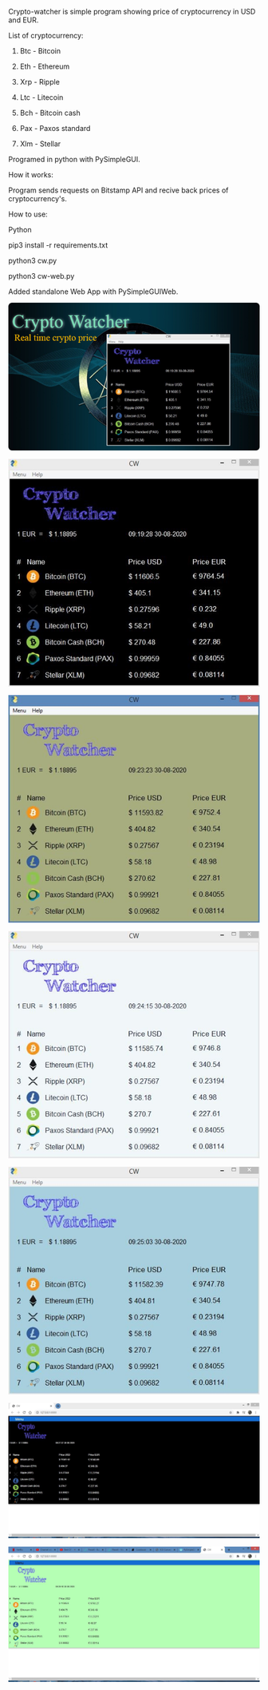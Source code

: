 Crypto-watcher is simple program showing price of cryptocurrency in USD and EUR.

List of cryptocurrency:

1) Btc - Bitcoin

2) Eth - Ethereum

3) Xrp - Ripple

4) Ltc - Litecoin

5) Bch - Bitcoin cash

6) Pax - Paxos standard

7) Xlm - Stellar


Programed in python with PySimpleGUI.

How it works:

Program sends requests on Bitstamp API and recive back prices of cryptocurrency's.

How to use:

Python

pip3 install -r requirements.txt

python3 cw.py

python3 cw-web.py


Added standalone Web App with PySimpleGUIWeb.

![CW](MainImage.png)

![CW](screen1.png)

![CW](screen2.png)

![CW](screen3.png)

![CW](screen4.png)

![CW](screenweb.png)

![CW](screenweb2.png)



